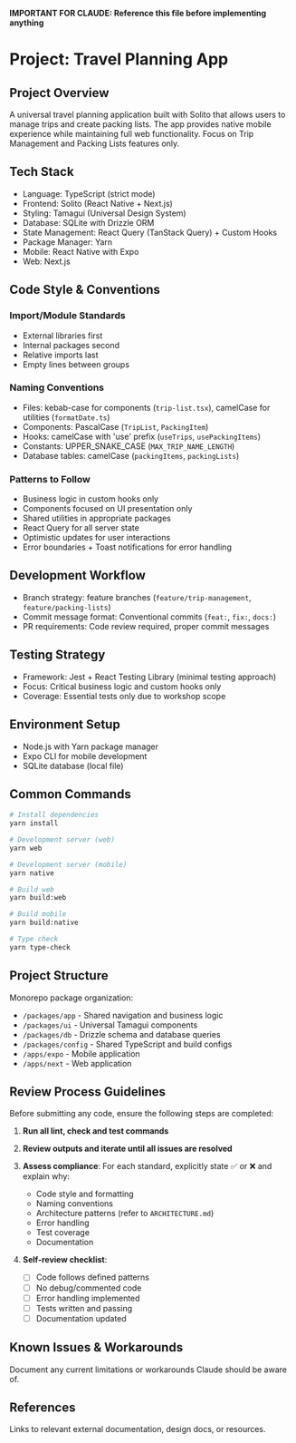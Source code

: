 **IMPORTANT FOR CLAUDE: Reference this file before implementing anything**

# Project: Travel Planning App

## Project Overview

A universal travel planning application built with Solito that allows users to manage trips and create packing lists. The app provides native mobile experience while maintaining full web functionality. Focus on Trip Management and Packing Lists features only.

## Tech Stack

- Language: TypeScript (strict mode)
- Frontend: Solito (React Native + Next.js)
- Styling: Tamagui (Universal Design System)
- Database: SQLite with Drizzle ORM
- State Management: React Query (TanStack Query) + Custom Hooks
- Package Manager: Yarn
- Mobile: React Native with Expo
- Web: Next.js

## Code Style & Conventions

### Import/Module Standards

- External libraries first
- Internal packages second  
- Relative imports last
- Empty lines between groups

### Naming Conventions

- Files: kebab-case for components (`trip-list.tsx`), camelCase for utilities (`formatDate.ts`)
- Components: PascalCase (`TripList`, `PackingItem`)
- Hooks: camelCase with 'use' prefix (`useTrips`, `usePackingItems`)
- Constants: UPPER_SNAKE_CASE (`MAX_TRIP_NAME_LENGTH`)
- Database tables: camelCase (`packingItems`, `packingLists`)

### Patterns to Follow

- Business logic in custom hooks only
- Components focused on UI presentation only
- Shared utilities in appropriate packages
- React Query for all server state
- Optimistic updates for user interactions
- Error boundaries + Toast notifications for error handling

## Development Workflow

- Branch strategy: feature branches (`feature/trip-management`, `feature/packing-lists`)
- Commit message format: Conventional commits (`feat:`, `fix:`, `docs:`)
- PR requirements: Code review required, proper commit messages

## Testing Strategy

- Framework: Jest + React Testing Library (minimal testing approach)
- Focus: Critical business logic and custom hooks only
- Coverage: Essential tests only due to workshop scope

## Environment Setup

- Node.js with Yarn package manager
- Expo CLI for mobile development
- SQLite database (local file)

## Common Commands

```bash
# Install dependencies
yarn install

# Development server (web)
yarn web

# Development server (mobile)
yarn native

# Build web
yarn build:web

# Build mobile
yarn build:native

# Type check
yarn type-check
```

## Project Structure

Monorepo package organization:

- `/packages/app` - Shared navigation and business logic
- `/packages/ui` - Universal Tamagui components
- `/packages/db` - Drizzle schema and database queries
- `/packages/config` - Shared TypeScript and build configs
- `/apps/expo` - Mobile application
- `/apps/next` - Web application

## Review Process Guidelines

Before submitting any code, ensure the following steps are completed:

1. **Run all lint, check and test commands**

2. **Review outputs and iterate until all issues are resolved**

3. **Assess compliance**:
   For each standard, explicitly state ✅ or ❌ and explain why:

   - Code style and formatting
   - Naming conventions
   - Architecture patterns (refer to `ARCHITECTURE.md`)
   - Error handling
   - Test coverage
   - Documentation

4. **Self-review checklist**:
   - [ ] Code follows defined patterns
   - [ ] No debug/commented code
   - [ ] Error handling implemented
   - [ ] Tests written and passing
   - [ ] Documentation updated

## Known Issues & Workarounds

Document any current limitations or workarounds Claude should be aware of.

## References

Links to relevant external documentation, design docs, or resources.
